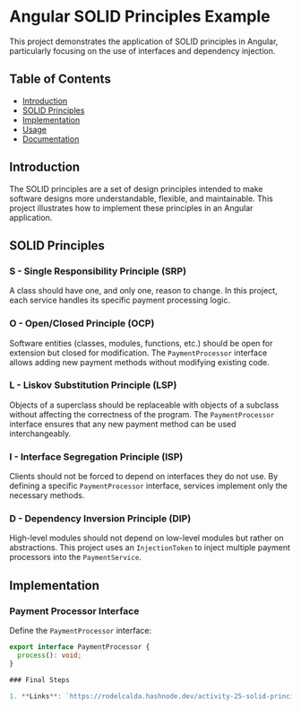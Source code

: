 # Angular SOLID Principles Example

This project demonstrates the application of SOLID principles in Angular, particularly focusing on the use of interfaces and dependency injection.

## Table of Contents

- [Introduction](#introduction)
- [SOLID Principles](#solid-principles)
- [Implementation](#implementation)
- [Usage](#usage)
- [Documentation](#documentation)

## Introduction

The SOLID principles are a set of design principles intended to make software designs more understandable, flexible, and maintainable. This project illustrates how to implement these principles in an Angular application.

## SOLID Principles

### S - Single Responsibility Principle (SRP)
A class should have one, and only one, reason to change. In this project, each service handles its specific payment processing logic.

### O - Open/Closed Principle (OCP)
Software entities (classes, modules, functions, etc.) should be open for extension but closed for modification. The `PaymentProcessor` interface allows adding new payment methods without modifying existing code.

### L - Liskov Substitution Principle (LSP)
Objects of a superclass should be replaceable with objects of a subclass without affecting the correctness of the program. The `PaymentProcessor` interface ensures that any new payment method can be used interchangeably.

### I - Interface Segregation Principle (ISP)
Clients should not be forced to depend on interfaces they do not use. By defining a specific `PaymentProcessor` interface, services implement only the necessary methods.

### D - Dependency Inversion Principle (DIP)
High-level modules should not depend on low-level modules but rather on abstractions. This project uses an `InjectionToken` to inject multiple payment processors into the `PaymentService`.

## Implementation

### Payment Processor Interface

Define the `PaymentProcessor` interface:

```typescript
export interface PaymentProcessor {
  process(): void;
}

### Final Steps

1. **Links**: `https://rodelcalda.hashnode.dev/activity-25-solid-principles-angular?showSharer=true` 

